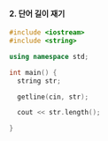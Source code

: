 #### 2. 단어 길이 재기

```cpp
#include <iostream>
#include <string>

using namespace std;

int main() {
  string str;

  getline(cin, str);

  cout << str.length();

}
```
